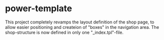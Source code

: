 power-template
==============

This project completely revamps the layout definition of the shop page, to allow easier positioning and createion of "boxes" in the navigation area. The shop-structure is now defined in only one "_index.tpl"-file.